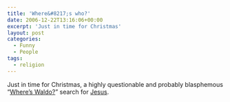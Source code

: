 ```yaml
---
title: 'Where&#8217;s who?'
date: 2006-12-22T13:16:06+00:00
excerpt: 'Just in time for Christmas'
layout: post
categories:
  - Funny
  - People
tags:
  - religion
---
```


Just in time for Christmas, a highly questionable and probably blasphemous &#8220;[Where&#8217;s Waldo?](http://en.wikipedia.org/wiki/Where's_Waldo)&#8221; search for [Jesus](http://www.whereisjesus.com/).

